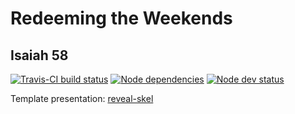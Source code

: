 # Redeeming the Weekends
## Isaiah 58

[![Travis-CI build status](https://api.travis-ci.com/sermons/weekend.svg)](https://travis-ci.com/github/sermons/weekend)
[![Node dependencies](https://david-dm.org/sermons/weekend.svg)](https://david-dm.org/sermons/weekend)
[![Node dev status](https://david-dm.org/sermons/weekend/dev-status.svg)](https://david-dm.org/sermons/weekend?type=dev)

Template presentation: [reveal-skel](https://github.com/sermons/reveal-skel)
